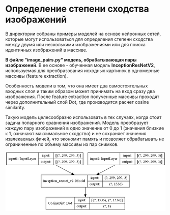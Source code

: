 # Определение степени сходства изображений

В директории собраны примеры моделей на основе нейронных сетей, которые могут использоваться для определения степени сходства между двумя или несколькими изображениями или для поиска идентичных изображений в массиве.

**В файле "image_pairs.py" модель, обрабатывающая пары изображений**. В ее основе - обученная модель **InceptionResNetV2**, используемая для преобразования исходных картинок в одномерные массивы (feature extraction).

Особенность модели в том, что она имеет два самостоятельных входных слоя и таким образом может принимать на вход сразу два изображения. После feature extraction полученные массивы проходят через дополнительный слой Dot, где производится расчет cosine similarity.

Такую модель целесообразно использовать в тех случаях, когда стоит задача попарного сравнения изображений. Модель преобразует каждую пару изображений в одно значение от 0 до 1 (значения близкие к 1, означают максимальное сходство) и не сохраняет значения извлекаемых фичей, что экономит память и позволяет обрабатывать не ограниченные по объему массивы из пар снимков.

![multi_input_model.png](multi_input_model.png)
